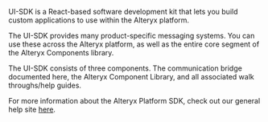 UI-SDK is a React-based software development kit that lets you build custom applications to use within the Alteryx platform. 

The UI-SDK provides many product-specific messaging systems. You can use these across the Alteryx platform, as well as the entire core segment of the Alteryx Components library.

The UI-SDK consists of three components. The communication bridge documented here, the Alteryx Component Library, and all associated walk throughs/help guides.

For more information about the Alteryx Platform SDK, check out our general help site [here](https://help.alteryx.com/developer-help/sdk-quickstart-guide).
